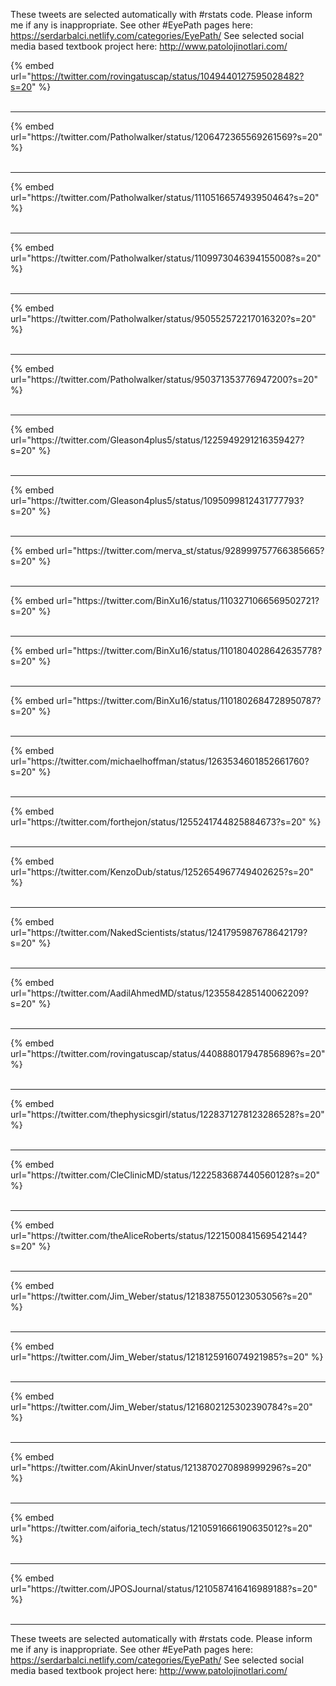 

These tweets are selected automatically with #rstats code. Please inform me if any is inappropriate.
See other #EyePath pages here: https://serdarbalci.netlify.com/categories/EyePath/ 
See selected social media based textbook project here: http://www.patolojinotlari.com/

{% embed url="https://twitter.com/rovingatuscap/status/1049440127595028482?s=20" %}<br>
<br>
<hr>
{% embed url="https://twitter.com/Patholwalker/status/1206472365569261569?s=20" %}<br>
<br>
<hr>
{% embed url="https://twitter.com/Patholwalker/status/1110516657493950464?s=20" %}<br>
<br>
<hr>
{% embed url="https://twitter.com/Patholwalker/status/1109973046394155008?s=20" %}<br>
<br>
<hr>
{% embed url="https://twitter.com/Patholwalker/status/950552572217016320?s=20" %}<br>
<br>
<hr>
{% embed url="https://twitter.com/Patholwalker/status/950371353776947200?s=20" %}<br>
<br>
<hr>
{% embed url="https://twitter.com/Gleason4plus5/status/1225949291216359427?s=20" %}<br>
<br>
<hr>
{% embed url="https://twitter.com/Gleason4plus5/status/1095099812431777793?s=20" %}<br>
<br>
<hr>
{% embed url="https://twitter.com/merva_st/status/928999757766385665?s=20" %}<br>
<br>
<hr>
{% embed url="https://twitter.com/BinXu16/status/1103271066569502721?s=20" %}<br>
<br>
<hr>
{% embed url="https://twitter.com/BinXu16/status/1101804028642635778?s=20" %}<br>
<br>
<hr>
{% embed url="https://twitter.com/BinXu16/status/1101802684728950787?s=20" %}<br>
<br>
<hr>
{% embed url="https://twitter.com/michaelhoffman/status/1263534601852661760?s=20" %}<br>
<br>
<hr>
{% embed url="https://twitter.com/forthejon/status/1255241744825884673?s=20" %}<br>
<br>
<hr>
{% embed url="https://twitter.com/KenzoDub/status/1252654967749402625?s=20" %}<br>
<br>
<hr>
{% embed url="https://twitter.com/NakedScientists/status/1241795987678642179?s=20" %}<br>
<br>
<hr>
{% embed url="https://twitter.com/AadilAhmedMD/status/1235584285140062209?s=20" %}<br>
<br>
<hr>
{% embed url="https://twitter.com/rovingatuscap/status/440888017947856896?s=20" %}<br>
<br>
<hr>
{% embed url="https://twitter.com/thephysicsgirl/status/1228371278123286528?s=20" %}<br>
<br>
<hr>
{% embed url="https://twitter.com/CleClinicMD/status/1222583687440560128?s=20" %}<br>
<br>
<hr>
{% embed url="https://twitter.com/theAliceRoberts/status/1221500841569542144?s=20" %}<br>
<br>
<hr>
{% embed url="https://twitter.com/Jim_Weber/status/1218387550123053056?s=20" %}<br>
<br>
<hr>
{% embed url="https://twitter.com/Jim_Weber/status/1218125916074921985?s=20" %}<br>
<br>
<hr>
{% embed url="https://twitter.com/Jim_Weber/status/1216802125302390784?s=20" %}<br>
<br>
<hr>
{% embed url="https://twitter.com/AkinUnver/status/1213870270898999296?s=20" %}<br>
<br>
<hr>
{% embed url="https://twitter.com/aiforia_tech/status/1210591666190635012?s=20" %}<br>
<br>
<hr>
{% embed url="https://twitter.com/JPOSJournal/status/1210587416416989188?s=20" %}<br>
<br>
<hr>


These tweets are selected automatically with #rstats code. Please inform me if any is inappropriate.
See other #EyePath pages here: https://serdarbalci.netlify.com/categories/EyePath/ 
See selected social media based textbook project here: http://www.patolojinotlari.com/
